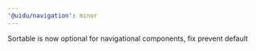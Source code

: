 ```yaml
---
'@uidu/navigation': minor
---
```


Sortable is now optional for navigational components, fix prevent default
